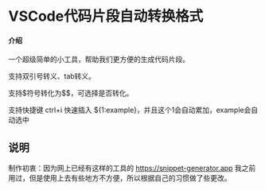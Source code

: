 # VSCode代码片段自动转换格式

#### 介绍
一个超级简单的小工具，帮助我们更方便的生成代码片段。

支持双引号转义、tab转义。

支持\$符号转化为\$$，可选择是否转化。

支持快捷键 ctrl+i 快速插入 ${1:example}，并且这个1会自动累加，example会自动选中

## 说明

制作初衷：因为网上已经有这样的工具的 https://snippet-generator.app
我之前用过，但是使用上去有些地方不方便，所以根据自己的习惯做了些更改。
